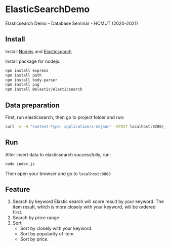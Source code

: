 # ElasticSearchDemo
Elasticsearch Demo - Database Seminar - HCMUT (2020-2021)

## Install

Install [Nodejs](https://nodejs.org/en/download/) and [Elasticsearch](https://www.elastic.co/downloads/elasticsearch)

Install package for nodejs:
```bash
npm install express
npm install path
npm install body-parser
npm install pug
npm install @elastic/elasticsearch
```
## Data preparation

First, run elasticsearch, then go to project folder and run:
```bash
curl -s -H "Content-Type: application/x-ndjson" -XPOST localhost:9200/_bulk?pretty --data-binary "@data.json"
```
## Run
Alter insert data to elasticsearch successfully, run:
```bash
node index.js
```
Then open your browser and go to `localhost:8888`

## Feature

1. Search by keyword
    Elastic search will score result by your keyword. The item result, which is more closely with your keyword, will be ordered first.
2. Search by price range
3. Sort
    - Sort by closely with your keyword.
    - Sort by popularity of item.
    - Sort by price.